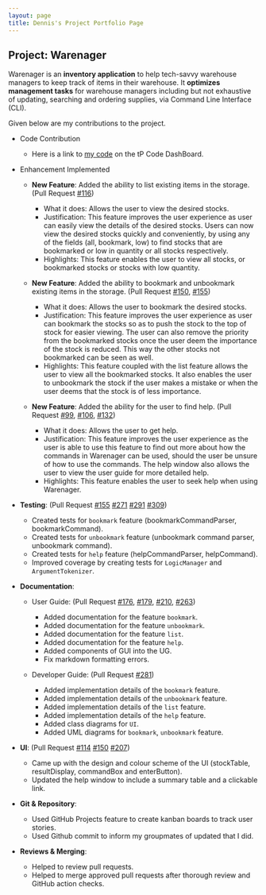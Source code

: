 ```yaml
---
layout: page
title: Dennis's Project Portfolio Page
---
```


## Project: Warenager

Warenager is an **inventory application** to help tech-savvy warehouse managers to keep track of items in their warehouse.
It **optimizes management tasks** for warehouse managers including but not exhaustive of updating,
searching and ordering supplies, via Command Line Interface (CLI).

Given below are my contributions to the project.
* Code Contribution
  * Here is a link to [my code](https://nus-cs2103-ay2021s1.github.io/tp-dashboard/#breakdown=true&search=dennis&sort=groupTitle&sortWithin=title&since=2020-08-14&timeframe=commit&mergegroup=&groupSelect=groupByRepos&checkedFileTypes=docs~functional-code~test-code~other&tabOpen=true&tabType=authorship&tabAuthor=AudreyFelicio&tabRepo=AY2021S1-CS2103T-T15-3%2Ftp%5Bmaster%5D&authorshipIsMergeGroup=false&authorshipFileTypes=docs~functional-code~test-code~other) 
  on the tP Code DashBoard.

* Enhancement Implemented
    * **New Feature**: Added the ability to list existing items in the storage. (Pull Request 
    [#116](https://github.com/AY2021S1-CS2103T-T15-3/tp/pull/116))
      * What it does: Allows the user to view the desired stocks.
      * Justification: This feature improves the user experience as user can easily view the details of the desired
      stocks. Users can now view the desired stocks quickly and conveniently,
      by using any of the fields (all, bookmark, low) to find stocks that are bookmarked or low in quantity or all stocks
      respectively. 
      * Highlights: This feature enables the user to view all stocks, or bookmarked stocks or stocks with low quantity. <br>
      
    * **New Feature**: Added the ability to bookmark and unbookmark existing items in the storage. (Pull Request 
    [#150](https://github.com/AY2021S1-CS2103T-T15-3/tp/pull/150),
    [#155](https://github.com/AY2021S1-CS2103T-T15-3/tp/pull/155))
      * What it does: Allows the user to bookmark the desired stocks.
      * Justification: This feature improves the user experience as user can bookmark the stocks so as to push the stock
      to the top of stock for easier viewing. The user can also remove the priority from the bookmarked stocks
      once the user deem the importance of the stock is reduced. This way the other stocks not bookmarked 
      can be seen as well.
      * Highlights: This feature coupled with the list feature allows the user to view all the bookmarked stocks. It 
      also enables the user to unbookmark the stock if the user makes a mistake or when the user deems that the stock
      is of less importance. <br>
      
    * **New Feature**: Added the ability for the user to find help. (Pull Request 
    [#99](https://github.com/AY2021S1-CS2103T-T15-3/tp/pull/99), 
    [#106](https://github.com/AY2021S1-CS2103T-T15-3/tp/pull/106), 
    [#132](https://github.com/AY2021S1-CS2103T-T15-3/tp/pull/132))
      * What it does: Allows the user to get help.
      * Justification: This feature improves the user experience as the user is able to use this feature to find out more
      about how the commands in Warenager can be used, should the user be unsure of how to use the commands. The help 
      window also allows the user to view the user guide for more detailed help.
      * Highlights: This feature enables the user to seek help when using Warenager.  <br>

* **Testing**: (Pull Request
[#155](https://github.com/AY2021S1-CS2103T-T15-3/tp/pull/155)
[#271](https://github.com/AY2021S1-CS2103T-T15-3/tp/pull/271)
[#291](https://github.com/AY2021S1-CS2103T-T15-3/tp/pull/291)
[#309](https://github.com/AY2021S1-CS2103T-T15-3/tp/pull/309))
  * Created tests for `bookmark` feature (bookmarkCommandParser, bookmarkCommand). 
  * Created tests for `unbookmark` feature (unbookmark command parser, unbookmark command).
  * Created tests for `help` feature (helpCommandParser, helpCommand).
  * Improved coverage by creating tests for `LogicManager` and `ArgumentTokenizer`. <br>

* **Documentation**:
  * User Guide: (Pull Request 
  [#176](https://github.com/AY2021S1-CS2103T-T15-3/tp/pull/176),
  [#179](https://github.com/AY2021S1-CS2103T-T15-3/tp/pull/179),
  [#210](https://github.com/AY2021S1-CS2103T-T15-3/tp/pull/210),
  [#263](https://github.com/AY2021S1-CS2103T-T15-3/tp/pull/263))
    * Added documentation for the feature `bookmark`.
    * Added documentation for the feature `unbookmark`.
    * Added documentation for the feature `list`.
    * Added documentation for the feature `help`.
    * Added components of GUI into the UG.
    * Fix markdown formatting errors. <br>

  * Developer Guide: (Pull Request [#281](https://github.com/AY2021S1-CS2103T-T15-3/tp/pull/281))
    * Added implementation details of the `bookmark` feature.
    * Added implementation details of the `unbookmark` feature.
    * Added implementation details of the `list` feature.
    * Added implementation details of the `help` feature.
    * Added class diagrams for `UI`.
    * Added UML diagrams for `bookmark`, `unbookmark` feature. <br>

* **UI**: (Pull Request 
[#114](https://github.com/AY2021S1-CS2103T-T15-3/tp/pull/114)
[#150](https://github.com/AY2021S1-CS2103T-T15-3/tp/pull/150)
[#207](https://github.com/AY2021S1-CS2103T-T15-3/tp/pull/207))
  * Came up with the design and colour scheme of the UI (stockTable, resultDisplay, commandBox and enterButton).
  * Updated the help window to include a summary table and a clickable link. <br>
  
* **Git & Repository**:
    * Used GitHub Projects feature to create kanban boards to track user stories.
    * Used Github commit to inform my groupmates of updated that I did. <br>
    
* **Reviews & Merging**:
    * Helped to review pull requests.
    * Helped to merge approved pull requests after thorough review and GitHub action checks. <br>
